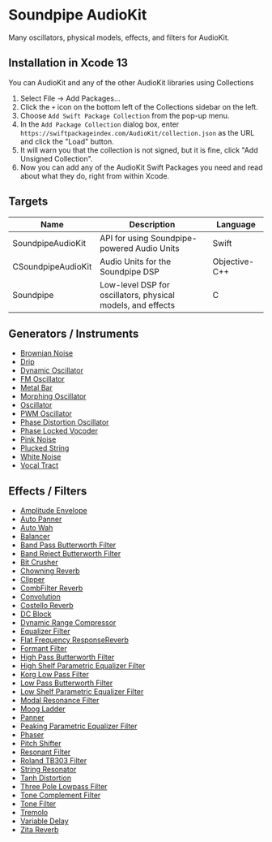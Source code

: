 # Soundpipe AudioKit

Many oscillators, physical models, effects, and filters for AudioKit. 

## Installation in Xcode 13

You can AudioKit and any of the other AudioKit libraries using Collections

1. Select File -> Add Packages...
2. Click the `+` icon on the bottom left of the Collections sidebar on the left.
3. Choose `Add Swift Package Collection` from the pop-up menu.
4. In the `Add Package Collection` dialog box, enter `https://swiftpackageindex.com/AudioKit/collection.json` as the URL and click the "Load" button.
5. It will warn you that the collection is not signed, but it is fine, click "Add Unsigned Collection".
6. Now you can add any of the AudioKit Swift Packages you need and read about what they do, right from within Xcode.

## Targets

| Name               | Description                                                 | Language      |
|--------------------|-------------------------------------------------------------|---------------|
| SoundpipeAudioKit  | API for using Soundpipe-powered Audio Units                 | Swift         |
| CSoundpipeAudioKit | Audio Units for the Soundpipe DSP                           | Objective-C++ |
| Soundpipe          | Low-level DSP for oscillators, physical models, and effects | C             |

## Generators / Instruments

* [Brownian Noise](https://audiokit.io/SoundpipeAudioKit/documentation/soundpipeaudiokit/browniannoise)
* [Drip](https://audiokit.io/SoundpipeAudioKit/documentation/soundpipeaudiokit/drip)
* [Dynamic Oscillator](https://audiokit.io/SoundpipeAudioKit/documentation/soundpipeaudiokit/dynamicoscillator)
* [FM Oscillator](https://audiokit.io/SoundpipeAudioKit/documentation/soundpipeaudiokit/fmoscillator)
* [Metal Bar](https://audiokit.io/SoundpipeAudioKit/documentation/soundpipeaudiokit/metalbar)
* [Morphing Oscillator](https://audiokit.io/SoundpipeAudioKit/documentation/soundpipeaudiokit/morphingoscillator)
* [Oscillator](https://audiokit.io/SoundpipeAudioKit/documentation/soundpipeaudiokit/oscillator)
* [PWM Oscillator](https://audiokit.io/SoundpipeAudioKit/documentation/soundpipeaudiokit/pwmoscillator)
* [Phase Distortion Oscillator](https://audiokit.io/SoundpipeAudioKit/documentation/soundpipeaudiokit/phasedistortionoscillator)
* [Phase Locked Vocoder](https://audiokit.io/SoundpipeAudioKit/documentation/soundpipeaudiokit/phaselockedvocoder)
* [Pink Noise](https://audiokit.io/SoundpipeAudioKit/documentation/soundpipeaudiokit/pinknoise)
* [Plucked String](https://audiokit.io/SoundpipeAudioKit/documentation/soundpipeaudiokit/pluckedstring)
* [White Noise](https://audiokit.io/SoundpipeAudioKit/documentation/soundpipeaudiokit/whitenoise)
* [Vocal Tract](https://audiokit.io/SoundpipeAudioKit/documentation/soundpipeaudiokit/vocaltract)

## Effects / Filters

* [Amplitude Envelope](https://audiokit.io/SoundpipeAudioKit/documentation/soundpipeaudiokit/amplitudeenvelope)
* [Auto Panner](https://audiokit.io/SoundpipeAudioKit/documentation/soundpipeaudiokit/autopanner)
* [Auto Wah](https://audiokit.io/SoundpipeAudioKit/documentation/soundpipeaudiokit/autowah)
* [Balancer](https://audiokit.io/SoundpipeAudioKit/documentation/soundpipeaudiokit/balancer)
* [Band Pass Butterworth Filter](https://audiokit.io/SoundpipeAudioKit/documentation/soundpipeaudiokit/bandpassbutterworthfilter)
* [Band Reject Butterworth Filter](https://audiokit.io/SoundpipeAudioKit/documentation/soundpipeaudiokit/bandrejectbutterworthfilter)
* [Bit Crusher](https://audiokit.io/SoundpipeAudioKit/documentation/soundpipeaudiokit/bitcrusher)
* [Chowning Reverb](https://audiokit.io/SoundpipeAudioKit/documentation/soundpipeaudiokit/chowningreverb)
* [Clipper](https://audiokit.io/SoundpipeAudioKit/documentation/soundpipeaudiokit/clipper)
* [CombFilter Reverb](https://audiokit.io/SoundpipeAudioKit/documentation/soundpipeaudiokit/combfilterreverb)
* [Convolution](https://audiokit.io/SoundpipeAudioKit/documentation/soundpipeaudiokit/convolution)
* [Costello Reverb](https://audiokit.io/SoundpipeAudioKit/documentation/soundpipeaudiokit/costelloreverb)
* [DC Block](https://audiokit.io/SoundpipeAudioKit/documentation/soundpipeaudiokit/dcblock)
* [Dynamic Range Compressor](https://audiokit.io/SoundpipeAudioKit/documentation/soundpipeaudiokit/dynamicrangecompressor)
* [Equalizer Filter](https://audiokit.io/SoundpipeAudioKit/documentation/soundpipeaudiokit/equalizerfilter)
* [Flat Frequency ResponseReverb](https://audiokit.io/SoundpipeAudioKit/documentation/soundpipeaudiokit/flatfrequencyresponsereverb)
* [Formant Filter](https://audiokit.io/SoundpipeAudioKit/documentation/soundpipeaudiokit/formantfilter)
* [High Pass Butterworth Filter](https://audiokit.io/SoundpipeAudioKit/documentation/soundpipeaudiokit/highpassbutterworthfilter)
* [High Shelf Parametric Equalizer Filter](https://audiokit.io/SoundpipeAudioKit/documentation/soundpipeaudiokit/highshelfparametricequalizerfilter)
* [Korg Low Pass Filter](https://audiokit.io/SoundpipeAudioKit/documentation/soundpipeaudiokit/korglowpassfilter)
* [Low Pass Butterworth Filter](https://audiokit.io/SoundpipeAudioKit/documentation/soundpipeaudiokit/lowpassbutterworthfilter)
* [Low Shelf Parametric Equalizer Filter](https://audiokit.io/SoundpipeAudioKit/documentation/soundpipeaudiokit/lowshelfparametricequalizerfilter)
* [Modal Resonance Filter](https://audiokit.io/SoundpipeAudioKit/documentation/soundpipeaudiokit/modalresonancefilter)
* [Moog Ladder](https://audiokit.io/SoundpipeAudioKit/documentation/soundpipeaudiokit/moogladder)
* [Panner](https://audiokit.io/SoundpipeAudioKit/documentation/soundpipeaudiokit/panner)
* [Peaking Parametric Equalizer Filter](https://audiokit.io/SoundpipeAudioKit/documentation/soundpipeaudiokit/peakingparametricequalizerfilter)
* [Phaser](https://audiokit.io/SoundpipeAudioKit/documentation/soundpipeaudiokit/phaser)
* [Pitch Shifter](https://audiokit.io/SoundpipeAudioKit/documentation/soundpipeaudiokit/pitchshifter)
* [Resonant Filter](https://audiokit.io/SoundpipeAudioKit/documentation/soundpipeaudiokit/resonantfilter)
* [Roland TB303 Filter](https://audiokit.io/SoundpipeAudioKit/documentation/soundpipeaudiokit/rolandtb303filter)
* [String Resonator](https://audiokit.io/SoundpipeAudioKit/documentation/soundpipeaudiokit/stringresonator)
* [Tanh Distortion](https://audiokit.io/SoundpipeAudioKit/documentation/soundpipeaudiokit/tanhdistortion)
* [Three Pole Lowpass Filter](https://audiokit.io/SoundpipeAudioKit/documentation/soundpipeaudiokit/threepolelowpassfilter)
* [Tone Complement Filter](https://audiokit.io/SoundpipeAudioKit/documentation/soundpipeaudiokit/tonecomplementfilter)
* [Tone Filter](https://audiokit.io/SoundpipeAudioKit/documentation/soundpipeaudiokit/tonefilter)
* [Tremolo](https://audiokit.io/SoundpipeAudioKit/documentation/soundpipeaudiokit/tremolo)
* [Variable Delay](https://audiokit.io/SoundpipeAudioKit/documentation/soundpipeaudiokit/variabledelay)
* [Zita Reverb](https://audiokit.io/SoundpipeAudioKit/documentation/soundpipeaudiokit/zitareverb)
